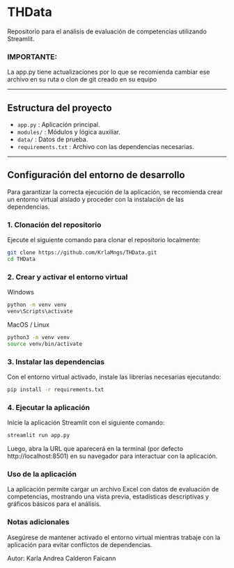 # THData

Repositorio para el análisis de evaluación de competencias utilizando Streamlit.

### IMPORTANTE:
La app.py tiene actualizaciones por lo que se recomienda cambiar ese archivo en su ruta o clon de git creado en su equipo

---

## Estructura del proyecto

- `app.py` : Aplicación principal.
- `modules/` : Módulos y lógica auxiliar.
- `data/` : Datos de prueba.
- `requirements.txt` : Archivo con las dependencias necesarias.

---

## Configuración del entorno de desarrollo

Para garantizar la correcta ejecución de la aplicación, se recomienda crear un entorno virtual aislado y proceder con la instalación de las dependencias.

### 1. Clonación del repositorio

Ejecute el siguiente comando para clonar el repositorio localmente:

```bash
git clone https://github.com/KrlaMngs/THData.git
cd THData

```

### 2. Crear y activar el entorno virtual
Windows
```bash
python -m venv venv
venv\Scripts\activate
```
MacOS / Linux
```bash
python3 -m venv venv
source venv/bin/activate
```
### 3. Instalar las dependencias
Con el entorno virtual activado, instale las librerías necesarias ejecutando:
```bash
pip install -r requirements.txt
```
### 4. Ejecutar la aplicación
Inicie la aplicación Streamlit con el siguiente comando:
```bash
streamlit run app.py
```

Luego, abra la URL que aparecerá en la terminal (por defecto http://localhost:8501) en su navegador para interactuar con la aplicación.

### Uso de la aplicación
La aplicación permite cargar un archivo Excel con datos de evaluación de competencias, mostrando una vista previa, estadísticas descriptivas y gráficos básicos para el análisis.

### Notas adicionales
Asegúrese de mantener activado el entorno virtual mientras trabaje con la aplicación para evitar conflictos de dependencias.

Autor: Karla Andrea Calderon Faicann
